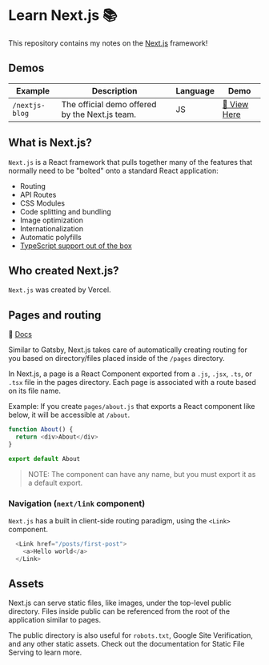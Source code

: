 # Learn Next.js 📚

This repository contains my notes on the [Next.js](https://nextjs.org) framework!

## Demos

| Example        | Description                                    | Language | Demo                                                                   |
| -------------- | ---------------------------------------------- | -------- | ---------------------------------------------------------------------- |
| `/nextjs-blog` | The official demo offered by the Next.js team. | JS       | [🔗 View Here](https://nextjs.org/learn/basics/create-nextjs-app/setup) |


## What is Next.js?
`Next.js` is a React framework that pulls together many of the features that normally need to be "bolted" onto a standard React application:
* Routing
* API Routes
* CSS Modules
* Code splitting and bundling
* Image optimization
* Internationalization
* Automatic polyfills
* [TypeScript support out of the box](https://github.com/vercel/next.js/tree/canary/examples/with-typescript)

## Who created Next.js?
`Next.js` was created by Vercel.

## Pages and routing
🔗 [Docs](https://nextjs.org/docs/basic-features/pages)

Similar to Gatsby, Next.js takes care of automatically creating routing for you based on directory/files placed inside of the `/pages` directory. 

In Next.js, a page is a React Component exported from a `.js`, `.jsx`, `.ts`, or `.tsx` file in the pages directory. Each page is associated with a route based on its file name.

Example: If you create `pages/about.js` that exports a React component like below, it will be accessible at `/about`.

```js
function About() {
  return <div>About</div>
}

export default About
```

> NOTE: The component can have any name, but you must export it as a default export.

### Navigation (`next/link` component)
`Next.js` has a built in client-side routing paradigm, using the `<Link>` component. 

```js
  <Link href="/posts/first-post">
    <a>Hello world</a>
  </Link>
```

## Assets

Next.js can serve static files, like images, under the top-level public directory. Files inside public can be referenced from the root of the application similar to pages.

The public directory is also useful for `robots.txt`, Google Site Verification, and any other static assets. Check out the documentation for Static File Serving to learn more.